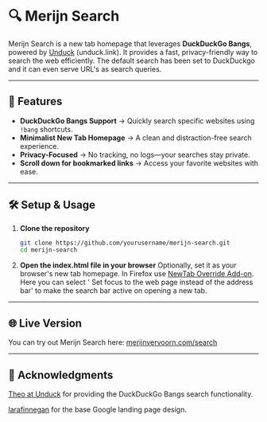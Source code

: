 # 🔍 Merijn Search

Merijn Search is a new tab homepage that leverages **DuckDuckGo Bangs**, powered by [Unduck](https://github.com/t3dotgg/unduck) (unduck.link). It provides a fast, privacy-friendly way to search the web efficiently. The default search has been set to DuckDuckgo and it can even serve URL's as search queries.

---

## 🚀 Features

- **DuckDuckGo Bangs Support** → Quickly search specific websites using `!bang` shortcuts.
- **Minimalist New Tab Homepage** → A clean and distraction-free search experience.
- **Privacy-Focused** → No tracking, no logs—your searches stay private.
- **Scroll down for bookmarked links** → Access your favorite websites with ease.

---

## 🛠 Setup & Usage

1. **Clone the repository**  
   ```bash
   git clone https://github.com/yourusername/merijn-search.git
   cd merijn-search

2. **Open the index.html file in your browser**
    Optionally, set it as your browser's new tab homepage. In Firefox use [NewTab Override Add-on](https://addons.mozilla.org/de/firefox/addon/new-tab-override/). Here you can select ' Set focus to the web page instead of the address bar' to make the search bar active on opening a new tab.

---

## 🌐 Live Version

You can try out Merijn Search here: [merijnvervoorn.com/search](https://merijnvervoorn.com/search)

---

## 🙏 Acknowledgments

[Theo at Unduck](https://github.com/t3dotgg/unduck) for providing the DuckDuckGo Bangs search functionality.

[larafinnegan](https://github.com/larafinnegan/google-homepage) for the base Google landing page design. 

